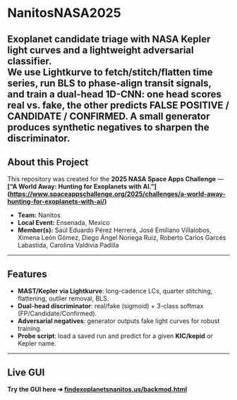 # NanitosNASA2025

Exoplanet candidate triage with **NASA Kepler** light curves and a lightweight **adversarial classifier**.  
We use **Lightkurve** to fetch/stitch/flatten time series, run **BLS** to phase-align transit signals, and train a **dual-head 1D-CNN**: one head scores **real vs. fake**, the other predicts **FALSE POSITIVE / CANDIDATE / CONFIRMED**. 
A small generator produces synthetic negatives to sharpen the discriminator.
---
##  About this Project

This repository was created for the **2025 NASA Space Apps Challenge** —  
**[“A World Away: Hunting for Exoplanets with AI.”] (https://www.spaceappschallenge.org/2025/challenges/a-world-away-hunting-for-exoplanets-with-ai/)** 

- **Team:** Nanitos  
- **Local Event:** Ensenada, Mexico  
- **Member(s):** Saúl Eduardo Pérez Herrera, José Emiliano Villalobos, Ximena León Gómez, Diego Ángel Noriega Ruiz, Roberto Carlos Garcés Labastida, Carolina Valdivia Padilla

---
## Features
-  **MAST/Kepler via Lightkurve**: long-cadence LCs, quarter stitching, flattening, outlier removal, BLS.
-  **Dual-head discriminator**: real/fake (sigmoid) + 3-class softmax (FP/Candidate/Confirmed).
-  **Adversarial negatives**: generator outputs fake light curves for robust training.
-  **Probe script**: load a saved run and predict for a given **KIC/kepid** or Kepler name.

---
## Live GUI

**Try the GUI here ➜ [findexoplanetsnanitos.us/backmod.html](https://findexoplanetsnanitos.us/backmod.html)**

